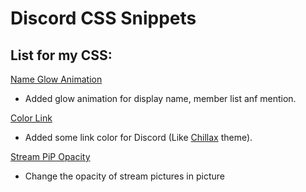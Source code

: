 # Discord CSS Snippets
## List for my CSS:

[Name Glow Animation](https://github.com/sang765/vencord-css-snippets/tree/main/NameGlowAnimation)
 - Added glow animation for display name, member list anf mention.

[Color Link](https://github.com/sang765/vencord-css-snippets/tree/main/Color%20Links)
 - Added some link color for Discord (Like [Chillax](https://betterdiscord.app/theme/Chillax) theme).

[Stream PiP Opacity](https://github.com/sang765/vencord-css-snippets/tree/main/Stream%20PiP%20Opacity)
 - Change the opacity of stream pictures in picture
